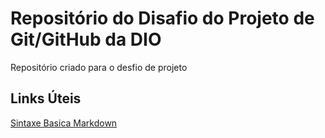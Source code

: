 # Repositório do Disafio do Projeto de Git/GitHub da DIO

Repositório criado para o desfio de projeto

## Links Úteis 

[Sintaxe Basica Markdown](https://www.markdownguide.org/basic-syntax/)
